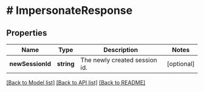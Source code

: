 # # ImpersonateResponse

## Properties

Name | Type | Description | Notes
------------ | ------------- | ------------- | -------------
**newSessionId** | **string** | The newly created session id. | [optional] 

[[Back to Model list]](../../README.md#documentation-for-models) [[Back to API list]](../../README.md#documentation-for-api-endpoints) [[Back to README]](../../README.md)


